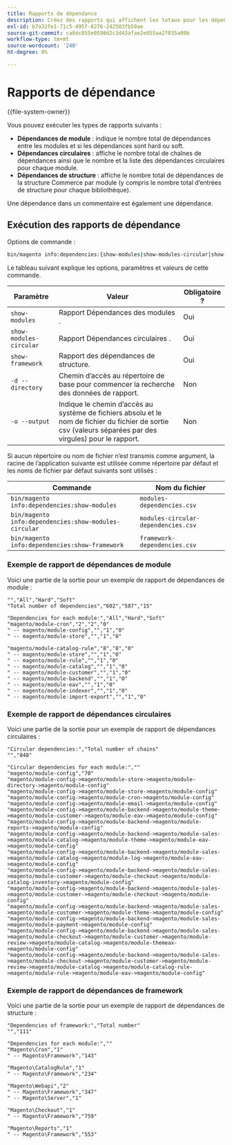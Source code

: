 ```yaml
---
title: Rapports de dépendance
description: Créez des rapports qui affichent les totaux pour les dépendances de module, circulaire et de structure.
exl-id: b7a32fe1-71c5-495f-8276-242503fb50ae
source-git-commit: ca8dc855e0598d2c3d43afae2e055aa27035a09b
workflow-type: tm+mt
source-wordcount: '240'
ht-degree: 0%

---
```


# Rapports de dépendance

{{file-system-owner}}

Vous pouvez exécuter les types de rapports suivants :

- **Dépendances de module** : indique le nombre total de dépendances entre les modules et si les dépendances sont hard ou soft.
- **Dépendances circulaires** : affiche le nombre total de chaînes de dépendances ainsi que le nombre et la liste des dépendances circulaires pour chaque module.
- **Dépendances de structure** : affiche le nombre total de dépendances de la structure Commerce par module (y compris le nombre total d’entrées de structure pour chaque bibliothèque).

Une dépendance dans un commentaire est également une dépendance.

## Exécution des rapports de dépendance

Options de commande :

```bash
bin/magento info:dependencies:{show-modules|show-modules-circular|show-framework} [-d|--directory="<path>"] [-o|--output="<path and filename"]
```

Le tableau suivant explique les options, paramètres et valeurs de cette commande.

| Paramètre | Valeur | Obligatoire ? |
| ----------------------- | -------------------------------------------------------------------------------------------------------------------- | --------- |
| `show-modules` | Rapport Dépendances des modules . | Oui |
| `show-modules-circular` | Rapport Dépendances circulaires . | Oui |
| `show-framework` | Rapport des dépendances de structure. | Oui |
| `-d --directory` | Chemin d’accès au répertoire de base pour commencer la recherche des données de rapport. | Non |
| `-o --output` | Indique le chemin d’accès au système de fichiers absolu et le nom de fichier du fichier de sortie csv (valeurs séparées par des virgules) pour le rapport. | Non |

Si aucun répertoire ou nom de fichier n’est transmis comme argument, la racine de l’application suivante est utilisée comme répertoire par défaut et les noms de fichier par défaut suivants sont utilisés :

| Commande | Nom du fichier |
| ----------------------------------------------------- | ----------------------------------- |
| `bin/magento info:dependencies:show-modules` | `modules-dependencies.csv` |
| `bin/magento info:dependencies:show-modules-circular` | `modules-circular-dependencies.csv` |
| `bin/magento info:dependencies:show-framework` | `framework-dependencies.csv` |

### Exemple de rapport de dépendances de module

Voici une partie de la sortie pour un exemple de rapport de dépendances de module :

```
"","All","Hard","Soft"
"Total number of dependencies","602","587","15"

"Dependencies for each module:","All","Hard","Soft"
"magento/module-cron","2","2","0"
" -- magento/module-config","","1","0"
" -- magento/module-store","","1","0"

"magento/module-catalog-rule","8","8","0"
" -- magento/module-store","","1","0"
" -- magento/module-rule","","1","0"
" -- magento/module-catalog","","1","0"
" -- magento/module-customer","","1","0"
" -- magento/module-backend","","1","0"
" -- magento/module-eav","","1","0"
" -- magento/module-indexer","","1","0"
" -- magento/module-import-export","","1","0"
```

### Exemple de rapport de dépendances circulaires

Voici une partie de la sortie pour un exemple de rapport de dépendances circulaires :

```
"Circular dependencies:","Total number of chains"
"","848"

"Circular dependencies for each module:",""
"magento/module-config","70"
"magento/module-config->magento/module-store->magento/module-directory->magento/module-config"
"magento/module-config->magento/module-store->magento/module-config"
"magento/module-config->magento/module-cron->magento/module-config"
"magento/module-config->magento/module-email->magento/module-config"
"magento/module-config->magento/module-backend->magento/module-theme->magento/module-customer->magento/module-eav->magento/module-config"
"magento/module-config->magento/module-backend->magento/module-reports->magento/module-config"
"magento/module-config->magento/module-backend->magento/module-sales->magento/module-catalog->magento/module-theme->magento/module-eav->magento/module-config"
"magento/module-config->magento/module-backend->magento/module-sales->magento/module-catalog->magento/module-log->magento/module-eav->magento/module-config"
"magento/module-config->magento/module-backend->magento/module-sales->magento/module-customer->magento/module-checkout->magento/module-catalog-inventory->magento/module-config"
"magento/module-config->magento/module-backend->magento/module-sales->magento/module-customer->magento/module-checkout->magento/module-config"
"magento/module-config->magento/module-backend->magento/module-sales->magento/module-customer->magento/module-theme->magento/module-config"
"magento/module-config->magento/module-backend->magento/module-sales->magento/module-payment->magento/module-config"
"magento/module-config->magento/module-backend->magento/module-sales->magento/module-checkout->magento/module-customer->magento/module-review->magento/module-catalog->magento/module-themeax->magento/module-config"
"magento/module-config->magento/module-backend->magento/module-sales->magento/module-checkout->magento/module-customer->magento/module-review->magento/module-catalog->magento/module-catalog-rule->magento/module-rule->magento/module-eav->magento/module-config"
```

### Exemple de rapport de dépendances de framework

Voici une partie de la sortie pour un exemple de rapport de dépendances de structure :

```
"Dependencies of framework:","Total number"
"","111"

"Dependencies for each module:",""
"Magento\Cron","1"
" -- Magento\Framework","143"

"Magento\CatalogRule","1"
" -- Magento\Framework","234"

"Magento\Webapi","2"
" -- Magento\Framework","347"
" -- Magento\Server","1"

"Magento\Checkout","1"
" -- Magento\Framework","759"

"Magento\Reports","1"
" -- Magento\Framework","553"
```
